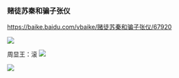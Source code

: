 ### 赌徒苏秦和骗子张仪
https://baike.baidu.com/vbaike/赌徒苏秦和骗子张仪/67920

<img src="https://bkimg.cdn.bcebos.com/pic/ae51f3deb48f8c5494ee6339dd633af5e0fe9925d1d8">

周显王：滚
<img src="https://bkimg.cdn.bcebos.com/pic/d31b0ef41bd5ad6eddc487f966812edbb6fd526696c7?x-bce-process=image/crop,x_0,y_13000,w_730,h_400">

<img src="https://bkimg.cdn.bcebos.com/pic/d31b0ef41bd5ad6eddc487f966812edbb6fd526696c7?x-bce-process=image/crop,x_0,y_52220,w_730,h_1000">
